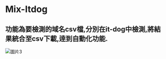 # Mix-Itdog 
## 功能為要檢測的域名csv檔,分別在it-dog中檢測,將結果統合至csv下載,逹到自動化功能.
![圖片3](https://github.com/user-attachments/assets/f3cfd0e8-904b-4d90-9ea5-5daf8681a1e5)
